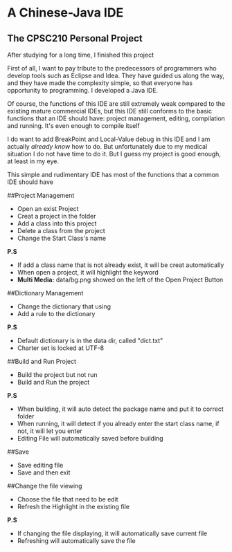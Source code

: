 # A Chinese-Java IDE 

## The CPSC210 Personal Project 

After studying for a long time, I finished this project


First of all, I want to pay tribute to the predecessors of programmers who develop tools such as Eclipse and Idea. They have guided us along the way, and they have made the complexity simple, so that everyone has opportunity to programming.
I developed a Java IDE. 

Of course, the functions of this IDE are still extremely weak compared to the existing mature commercial IDEs, but this IDE still conforms to the basic functions that an IDE should have: project management, editing, compilation and running. It's even enough to compile itself

I do want to add BreakPoint and Local-Value debug in this IDE and I am actually *already know*
how to do. But unfortunately due to my medical situation I do not have time to do it.
But I guess my project is good enough, at least in my eye.

This simple and rudimentary IDE has most of the functions that a common IDE should have

##Project Management
- Open an exist Project
- Creat a project in the folder
- Add a class into this project
- Delete a class from the project
- Change the Start Class's name

**P.S** 
- If add a class name that is not already exist, it will be creat automatically
- When open a project, it will highlight the keyword
- **Multi Media:** data/bg.png showed on the left of the Open Project Button

##Dictionary Management
- Change the dictionary that using
- Add a rule to the dictionary

**P.S** 
- Default dictionary is in the data dir, called "dict.txt"
- Charter set is locked at UTF-8

##Build and Run Project
- Build the project but not run
- Build and Run the project

**P.S** 
- When building, it will auto detect the package name and put it to correct folder
- When running, it will detect if you already enter the start class name, if not, it will let you enter
- Editing File will automatically saved before building

##Save
- Save editing file
- Save and then exit

##Change the file viewing
- Choose the file that need to be edit
- Refresh the Highlight in the existing file

**P.S** 
- If changing the file displaying, it will automatically save current file
- Refreshing will automatically save the file

